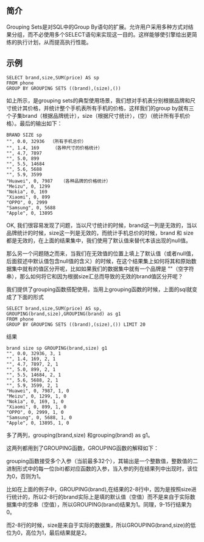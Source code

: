 ## 简介
Grouping Sets是对SQL中的Group By语句的扩展。允许用户采用多种方式对结果分组，而不必使用多个SELECT语句来实现这一目的。这样能够使引擎给出更简练的执行计划，从而提高执行性能。

## 示例
```
SELECT brand,size,SUM(price) AS sp 
FROM phone 
GROUP BY GROUPING SETS ((brand),(size),())
```

如上所示，是grouping sets的典型使用场景，我们想对手机表分别根据品牌和尺寸统计其价格，并统计整个手机表所有手机的价格，这样我们的group by就有三个子集brand（根据品牌统计），size（根据尺寸统计），(空）（统计所有手机价格）。最后的输出如下：

```
BRAND SIZE sp
"", 0.0, 32936  （所有手机总价）
"", 1.4, 169     （各种尺寸的价格统计）
"", 4.7, 7897
"", 5.0, 899
"", 5.5, 14684
"", 5.6, 5688
"", 5.9, 3599
"Huawei", 0, 7987   （各种品牌的价格统计）
"Meizu", 0, 1299
"Nokia", 0, 169
"Xiaomi", 0, 899
"OPPO", 0, 2999
"Samsung", 0, 5688
"Apple", 0, 13895
```
OK, 我们很容易发现了问题，当以尺寸统计的时候，brand这一列是无效的，当以品牌统计的时候，size这一列是无效的，而统计手机总价的时候，brand 和 size都是无效的，在上面的结果集中，我们使用了默认值来替代本该出现的null值。

那么另一个问题随之而来，当我们在无效值的位置上填上了默认值（或者null值，后面叙述中默认值包含null值的含义）的时候，在这个结果集上如何将其和原始数据集中就有的值区分开呢，比如如果我们的数据集中就有一个品牌是 ""（空字符串），那么如何将它和因为根据size汇总而导致的无效的brand值区分开呢？

我们提供了grouping函数搭配使用，当用上grouping函数的时候，上面的sql就变成了下面的形式

```
SELECT brand,size,SUM(price) AS sp, GROUPING(brand,size),GROUPING(brand) as g1 
FROM phone 
GROUP BY GROUPING SETS ((brand),(size),()) LIMIT 20
```

结果

```
brand size sp GROUPING(brand,size) g1
"", 0.0, 32936, 3, 1
"", 1.4, 169, 2, 1
"", 4.7, 7897, 2, 1
"", 5.0, 899, 2, 1
"", 5.5, 14684, 2, 1
"", 5.6, 5688, 2, 1
"", 5.9, 3599, 2, 1
"Huawei", 0, 7987, 1, 0
"Meizu", 0, 1299, 1, 0
"Nokia", 0, 169, 1, 0
"Xiaomi", 0, 899, 1, 0
"OPPO", 0, 2999, 1, 0
"Samsung", 0, 5688, 1, 0
"Apple", 0, 13895, 1, 0
```

多了两列，grouping(brand,size) 和grouping(brand) as g1。

这两列都用到了GROUPING函数，GROUPING函数的解释如下：

grouping函数接受多个入参（当前最多32个），其输出是一个整数值，整数值的二进制形式中的每一位(bit)都对应函数的入参，当入参的列在结果列中出现时，该位为0，否则为1。

比如在上面的例子中，GROUPING(brand),在结果的2-8行中，因为是按照size进行统计的，所以2-8行的brand实际上是填的默认值（空值）而不是来自于实际数据集中的空串（空值），所以GROUPING(brand)结果为1。同理，9-15行结果为0。

而2-8行的时候，size是来自于实际的数据集，所以GROUPING(brand,size)的低位为0，高位为1，最后结果就是2。